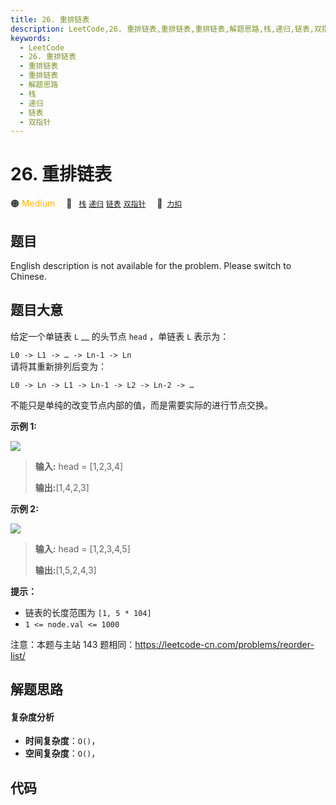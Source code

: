 ```yaml
---
title: 26. 重排链表
description: LeetCode,26. 重排链表,重排链表,重排链表,解题思路,栈,递归,链表,双指针
keywords:
  - LeetCode
  - 26. 重排链表
  - 重排链表
  - 重排链表
  - 解题思路
  - 栈
  - 递归
  - 链表
  - 双指针
---
```


# 26. 重排链表

🟠 <font color=#ffb800>Medium</font>&emsp; 🔖&ensp; [`栈`](/tag/stack.md) [`递归`](/tag/recursion.md) [`链表`](/tag/linked-list.md) [`双指针`](/tag/two-pointers.md)&emsp; 🔗&ensp;[`力扣`](https://leetcode.cn/problems/LGjMqU)

## 题目

English description is not available for the problem. Please switch to
Chinese.


## 题目大意

给定一个单链表 `L` __ 的头节点 `head` ，单链表 `L` 表示为：

` L0 -> L1 -> … -> Ln-1 -> Ln `  
请将其重新排列后变为：

`L0 -> Ln -> L1 -> Ln-1 -> L2 -> Ln-2 -> …`

不能只是单纯的改变节点内部的值，而是需要实际的进行节点交换。



**示例 1:**

![](https://pic.leetcode-cn.com/1626420311-PkUiGI-image.png)

> 
> 
> 
> 
> 
> **输入:** head = [1,2,3,4]
> 
> **输出:**[1,4,2,3]

**示例 2:**

![](https://pic.leetcode-cn.com/1626420320-YUiulT-image.png)

> 
> 
> 
> 
> 
> **输入:** head = [1,2,3,4,5]
> 
> **输出:**[1,5,2,4,3]



**提示：**

  * 链表的长度范围为 `[1, 5 * 104]`
  * `1 <= node.val <= 1000`



注意：本题与主站 143 题相同：<https://leetcode-cn.com/problems/reorder-list/>


## 解题思路

#### 复杂度分析

- **时间复杂度**：`O()`，
- **空间复杂度**：`O()`，

## 代码

```javascript

```